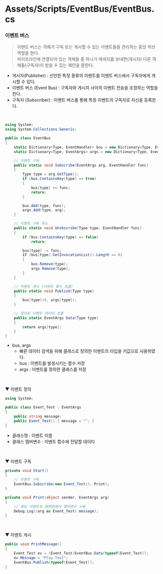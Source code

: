 # Assets/Scripts/EventBus/EventBus.cs
### 이벤트 버스
> 이벤트 버스는 객체가 구독 또는 게시할 수 있는 이벤트들을 관리하는 중앙 허브 역할을 한다.    
> 파이프라인에 연결되어 있는 객체들 중 하나가 메세지를 보내면(게시자) 다른 객체들(구독자)이 받을 수 있는 패턴을 말한다.
- 게시자(Publisher) : 선언한 특정 종류의 이벤트를 이벤트 버스에서 구독자에게 게시할 수 있다.
- 이벤트 버스 (Event Bus) : 구독자와 게시자 사이의 이벤트 전송을 조정하는 역할을 한다.
- 구독자 (Subscriber) : 이벤트 버스를 통해 특정 이벤트의 구독자로 자신을 등록한다.
<br>

````csharp
using System;
using System.Collections.Generic;

public class EventBus
{
    static Dictionary<Type, EventHandler> bus = new Dictionary<Type, EventHandler>();
    static Dictionary<Type, EventArgs> args = new Dictionary<Type, EventArgs>();

    // 이벤트 구독
    public static void Subscribe(EventArgs arg, EventHandler func)
    {
        Type type = arg.GetType();
        if (bus.ContainsKey(type) == true)
        {
            bus[type] += func;
            return;
        }

        bus.Add(type, func);
        args.Add(type, arg);
    }

    // 이벤트 구독 취소
    public static void Unsbscribe(Type type, EventHandler func)
    {
        if (bus.ContainsKey(type) == false)
            return;

        bus[type] -= func;
        if (bus[type].GetInvocationList().Length == 0)
        {
            bus.Remove(type);
            args.Remove(type);
        }
    }

    // 이벤트 게시 (이벤트 함수 호출)
    public static void Publish(Type type)
    {
        bus[type](0, args[type]);
    }

    // 정의된 이벤트 데이터 호출 
    public static EventArgs Data(Type type)
    {
        return args[type];
    }
}
````
- bus, args
  - 빠른 데이터 검색을 위해 클래스로 정의한 이벤트의 타입을 키값으로 사용하였다.
  - bus : 이벤트를 발생시키는 함수 저장
  - args : 이벤트를 정의한 클래스를 저장
<br>


▼ 이벤트 정의
````csharp
using System;

public class Event_Test : EventArgs
{
    public string message;
    public Event_Test() { message = ""; }
}
````
- 클래스명 : 이벤트 이름
- 클래스 멤버변수 : 이벤트 함수에 전달할 데이타
<br>

▼ 이벤트 구독
````csharp
private void Start()
{
    // 이벤트 구독
    EventBus.Subscribe(new Event_Test(), Print);
}

private void Print(object sender, EventArgs arg)
{
    // 해당 이벤트로 형변환해서 멤버변수 사용
    Debug.Log((arg as Event_Test).message);
}
````
<br>

▼ 이벤트 게시
````csharp
public void PrintMessage()
{
    Event_Test ev = (Event_Test)EventBus.Data(typeof(Event_Test));
    ev.Message = "Play Test";
    EventBus.Publish(typeof(Event_Test));
}
````
